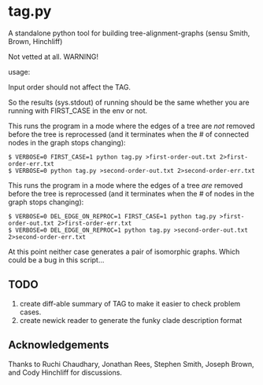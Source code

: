 # tag.py
A standalone python tool for building tree-alignment-graphs (sensu Smith, Brown, Hinchliff)

Not vetted at all. WARNING!

usage:

Input order should not affect the TAG.

So the results (sys.stdout) of running should be the same whether you are running
with FIRST_CASE in the env or not.

This runs the program in a mode where the edges of a tree are *not* removed before the tree is reprocessed
(and it terminates when the # of connected nodes in the graph stops changing):

    $ VERBOSE=0 FIRST_CASE=1 python tag.py >first-order-out.txt 2>first-order-err.txt
    $ VERBOSE=0 python tag.py >second-order-out.txt 2>second-order-err.txt


This runs the program in a mode where the edges of a tree *are* removed before the tree is reprocessed
(and it terminates when the # of nodes in the graph stops changing):

    $ VERBOSE=0 DEL_EDGE_ON_REPROC=1 FIRST_CASE=1 python tag.py >first-order-out.txt 2>first-order-err.txt
    $ VERBOSE=0 DEL_EDGE_ON_REPROC=1 python tag.py >second-order-out.txt 2>second-order-err.txt

At this point neither case generates a pair of isomorphic graphs. Which could be a bug in this script...


## TODO

  1. create diff-able summary of TAG to make it easier to check problem cases.
  2. create newick reader to generate the funky clade description format


## Acknowledgements
Thanks to Ruchi Chaudhary, Jonathan Rees, Stephen Smith, Joseph Brown, and Cody Hinchliff for discussions.